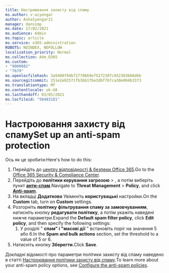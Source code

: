 ```yaml
---
title: Настроювання захисту від спаму
ms.author: v-aiyengar
author: AshaIyengar21
manager: dansimp
ms.date: 17/02/2021
ms.audience: Admin
ms.topic: article
ms.service: o365-administration
ROBOTS: NOINDEX, NOFOLLOW
localization_priority: Normal
ms.collection: Adm_O365
ms.custom:
- "9000682"
- "7679"
ms.openlocfilehash: 3a9408f94b72770669e75272307c932303666d6b
ms.sourcegitcommit: 251e2e82571fb3bb1fbe3dbf7bfca30e004b3373
ms.translationtype: MT
ms.contentlocale: uk-UA
ms.lasthandoff: 03/05/2021
ms.locfileid: "50483181"
---
```

# <a name="set-up-an-anti-spam-protection"></a><span data-ttu-id="3ceb1-102">Настроювання захисту від спаму</span><span class="sxs-lookup"><span data-stu-id="3ceb1-102">Set up an anti-spam protection</span></span>

<span data-ttu-id="3ceb1-103">Ось як це зробити:</span><span class="sxs-lookup"><span data-stu-id="3ceb1-103">Here's how to do this:</span></span>

1. <span data-ttu-id="3ceb1-104">Перейдіть до [центру відповідності & безпеки Office 365](https://go.microsoft.com/fwlink/p/?linkid=2077143).</span><span class="sxs-lookup"><span data-stu-id="3ceb1-104">Go to the [Office 365 Security & Compliance Center](https://go.microsoft.com/fwlink/p/?linkid=2077143).</span></span>
1. <span data-ttu-id="3ceb1-105">Перейдіть до **політики керування загрозою**  >  , а потім виберіть пункт **[анти-спам](https://go.microsoft.com/fwlink/p/?linkid=2077143)**.</span><span class="sxs-lookup"><span data-stu-id="3ceb1-105">Navigate to **Threat Management** > **Policy**, and click **[Anti-spam](https://go.microsoft.com/fwlink/p/?linkid=2077143)**.</span></span>
1. <span data-ttu-id="3ceb1-106">На вкладці **Додатково** Увімкніть **користувацькі** настройки.</span><span class="sxs-lookup"><span data-stu-id="3ceb1-106">On the **Custom** tab, turn on **Custom** settings.</span></span>
1. <span data-ttu-id="3ceb1-107">Розгорніть **політику фільтрування спаму за замовчуванням**, натисніть кнопку **редагувати політику**, а потім укажіть наведені нижче параметри.</span><span class="sxs-lookup"><span data-stu-id="3ceb1-107">Expand the **Default spam filter policy**,  click **Edit policy**, and then specify the following settings:</span></span>
    1. <span data-ttu-id="3ceb1-108">У розділі " **спам" і "масові дії** " встановіть поріг на значення 5 або 6.</span><span class="sxs-lookup"><span data-stu-id="3ceb1-108">In the **Spam and bulk actions** section, set the threshold to a value of 5 or 6.</span></span>
1. <span data-ttu-id="3ceb1-109">Натисніть кнопку **Зберегти**.</span><span class="sxs-lookup"><span data-stu-id="3ceb1-109">Click **Save**.</span></span>

<span data-ttu-id="3ceb1-110">Докладні відомості про параметри політики захисту від спаму наведено в статті [Настроювання політики захисту від спаму](https://go.microsoft.com/fwlink/?linkid=2092051).</span><span class="sxs-lookup"><span data-stu-id="3ceb1-110">To learn more about your anti-spam policy options, see [Configure the anti-spam policies](https://go.microsoft.com/fwlink/?linkid=2092051).</span></span>
